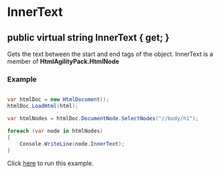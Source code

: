 # InnerText

## public virtual string InnerText { get; }

Gets the text between the start and end tags of the object. InnerText is a member of **HtmlAgilityPack.HtmlNode**

### Example

```csharp

var htmlDoc = new HtmlDocument();
htmlDoc.LoadHtml(html);

var htmlNodes = htmlDoc.DocumentNode.SelectNodes("//body/h1");

foreach (var node in htmlNodes)
{
    Console.WriteLine(node.InnerText);
}

```

Click [here](https://dotnetfiddle.net/2wxxi9) to run this example.
